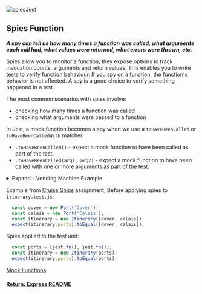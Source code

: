 ![spiesJest](../img/spiesJest.jpeg)

## Spies Function 

___A spy can tell us how many times a function was called, what arguments each call had, what values were returned, what errors were thrown, etc.___

Spies allow you to monitor a function; they expose options to track invocation counts, arguments and return values. This enables you to write tests to verify function behaviour. If you spy on a function, the function's behavior is not affected. A spy is a good choice to verify something happened in a test.

The most common scenarios with spies involve:
- checking how many times a function was called
- checking what arguments were passed to a function

In Jest, a mock function becomes a spy when we use a `toHaveBeenCalled` or `toHaveBeenCalledWith` matcher.
- `.toHaveBeenCalled()` - expect a mock function to have been called as part of the test.
- `.toHaveBeenCalled(arg1, arg2)` - expect a mock function to have been called with one or more arguments as part of the test.

<details>
<summary>Expand - Vending Machine Example</summary>
<p>

Main code to be called by the test unit:
```js
function VendingMachine () {
  this.total = 0;
}
VendingMachine.prototype.purchaseSnack = function purchaseSnack (snack) {
  this.total += snack.price;
  snack.addSale()
}
function Snack (name, price) {
  this.name = name
  this.price = price
  this.sales = 0
}
Snack.prototype.addSale = function addSale () {
  this.sales += 1
}
```
Stubs applied to the test unit:
```js
test('snack can be purchased', () => {
  const vendingMachine = new VendingMachine();
  // stub with spy method
  const snack = { name: 'Milkybar', price: 0.60, addSale: jest.fn() };
  vendingMachine.addSnack(snack);
  expect(snack.addSale).toHaveBeenCalled();
})
```
In this example, we don't want to pass a real Snack object into our VendingMachine's `addSnack` method, as this wouldn't be an isolated test, so instead we `stub` snack, ensuring the interface matches that of our Snack prototype/constructor. When our `stub` does get passed into `addSnack`, the `addSale` method gets called, which in this case is our `spy`. The assertion below expect`(snack.addSale).toBeCalled()` therefore passes, as the `addSale` method was called.

</p>
</details>

Example from [Cruise Ships](https://github.com/SharifCoding/cruise-ships) assignment;
Before applying spies to `itinerary.test.js`:
```js
  const dover = new Port('Dover');
  const calais = new Port('Calais');
  const itinerary = new Itinerary([dover, calais]);
  expect(itinerary.ports).toEqual([dover, calais]);
```
Spies applied to the test unit:
```js
  const ports = [jest.fn(), jest.fn()];
  const itinerary = new Itinerary(ports);
  expect(itinerary.ports).toEqual(ports);
```
[Mock Functions](https://facebook.github.io/jest/docs/en/mock-function-api.html)

#### [Return: Express README](../../README.md)

